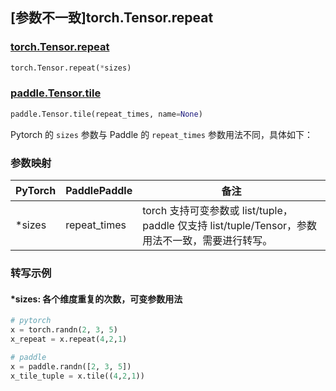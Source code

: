 ## [参数不一致]torch.Tensor.repeat

### [torch.Tensor.repeat](https://pytorch.org/docs/1.13/generated/torch.Tensor.repeat.html)

```python
torch.Tensor.repeat(*sizes)
```

### [paddle.Tensor.tile](https://www.paddlepaddle.org.cn/documentation/docs/zh/api/paddle/Tensor_cn.html#tile-repeat-times-name-none)

```python
paddle.Tensor.tile(repeat_times, name=None)
```

Pytorch 的 `sizes` 参数与 Paddle 的 `repeat_times` 参数用法不同，具体如下：
### 参数映射
| PyTorch       | PaddlePaddle | 备注                                                   |
| ------------- | ------------ | ------------------------------------------------------ |
| *sizes | repeat_times | torch 支持可变参数或 list/tuple，paddle 仅支持 list/tuple/Tensor，参数用法不一致，需要进行转写。|

### 转写示例
#### *sizes: 各个维度重复的次数，可变参数用法
```python
# pytorch
x = torch.randn(2, 3, 5)
x_repeat = x.repeat(4,2,1)

# paddle
x = paddle.randn([2, 3, 5])
x_tile_tuple = x.tile((4,2,1))
```
